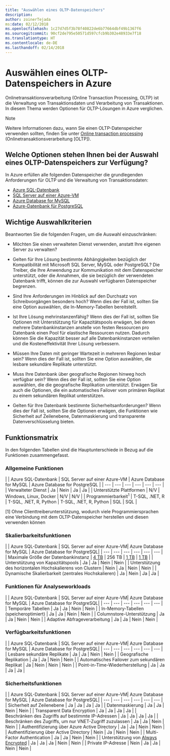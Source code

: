 ```yaml
---
title: "Auswählen eines OLTP-Datenspeichers"
description: 
author: zoinerTejada
ms:date: 02/12/2018
ms.openlocfilehash: 1c27d7d5f3b78f40822de6b77664dbf49b1367f6
ms.sourcegitcommit: 90cf2de795e50571d597cfcb9b302e48933e7f18
ms.translationtype: HT
ms.contentlocale: de-DE
ms.lasthandoff: 02/14/2018
---
```

# <a name="choosing-an-oltp-data-store-in-azure"></a>Auswählen eines OLTP-Datenspeichers in Azure

Onlinetransaktionsverarbeitung (Online Transaction Processing, OLTP) ist die Verwaltung von Transaktionsdaten und Verarbeitung von Transaktionen. In diesem Thema werden Optionen für OLTP-Lösungen in Azure verglichen.

> [!NOTE]
> Weitere Informationen dazu, wann Sie einen OLTP-Datenspeicher verwenden sollten, finden Sie unter [Online transaction processing](../scenarios/online-analytical-processing.md) (Onlinetransaktionsverarbeitung [OLTP]).

## <a name="what-are-your-options-when-choosing-an-oltp-data-store"></a>Welche Optionen stehen Ihnen bei der Auswahl eines OLTP-Datenspeichers zur Verfügung?

In Azure erfüllen alle folgenden Datenspeicher die grundlegenden Anforderungen für OLTP und die Verwaltung von Transaktionsdaten:

- [Azure SQL-Datenbank](/azure/sql-database/)
- [SQL Server auf einer Azure-VM](/azure/virtual-machines/windows/sql/virtual-machines-windows-sql-server-iaas-overview?toc=%2Fazure%2Fvirtual-machines%2Fwindows%2Ftoc.json)
- [Azure Database for MySQL](/azure/mysql/)
- [Azure-Datenbank für PostgreSQL](/azure/postgresql/)

## <a name="key-selection-criteria"></a>Wichtige Auswahlkriterien

Beantworten Sie die folgenden Fragen, um die Auswahl einzuschränken:

- Möchten Sie einen verwalteten Dienst verwenden, anstatt Ihre eigenen Server zu verwalten?

- Gelten für Ihre Lösung bestimmte Abhängigkeiten bezüglich der Kompatibilität mit Microsoft SQL Server, MySQL oder PostgreSQL? Die Treiber, die Ihre Anwendung zur Kommunikation mit dem Datenspeicher unterstützt, oder die Annahmen, die sie bezüglich der verwendeten Datenbank trifft, können die zur Auswahl verfügbaren Datenspeicher begrenzen.

- Sind Ihre Anforderungen im Hinblick auf den Durchsatz von Schreibvorgängen besonders hoch? Wenn dies der Fall ist, sollten Sie eine Option auswählen, die In-Memory-Tabellen bereitstellt. 

- Ist Ihre Lösung mehrinstanzenfähig? Wenn dies der Fall ist, sollten Sie Optionen mit Unterstützung für Kapazitätspools erwägen, bei denen mehrere Datenbankinstanzen anstelle von festen Ressourcen pro Datenbank einen Pool für elastische Ressourcen nutzen. Dadurch können Sie die Kapazität besser auf alle Datenbankinstanzen verteilen und die Kosteneffektivität Ihrer Lösung verbessern.

- Müssen Ihre Daten mit geringer Wartezeit in mehreren Regionen lesbar sein? Wenn dies der Fall ist, sollten Sie eine Option auswählen, die lesbare sekundäre Replikate unterstützt.

- Muss Ihre Datenbank über geografische Regionen hinweg hoch verfügbar sein? Wenn dies der Fall ist, sollten Sie eine Option auswählen, die die geografische Replikation unterstützt. Erwägen Sie auch die Optionen, die ein automatisches Failover vom primären Replikat zu einem sekundären Replikat unterstützen.

- Gelten für Ihre Datenbank bestimmte Sicherheitsanforderungen? Wenn dies der Fall ist, sollten Sie die Optionen erwägen, die Funktionen wie Sicherheit auf Zeilenebene, Datenmaskierung und transparente Datenverschlüsselung bieten.

## <a name="capability-matrix"></a>Funktionsmatrix

In den folgenden Tabellen sind die Hauptunterschiede in Bezug auf die Funktionen zusammengefasst.

### <a name="general-capabilities"></a>Allgemeine Funktionen 
| | Azure SQL-Datenbank | SQL Server auf einer Azure-VM | Azure Database for MySQL | Azure Database for PostgreSQL |
| --- | --- | --- | --- | --- | --- |
| Verwalteter Dienst | Ja | Nein | Ja | Ja |
| Unterstützte Plattformen | N/V | Windows, Linux, Docker | N/V | N/V |
| Programmierbarkeit<sup>1</sup> | T-SQL, .NET, R | T-SQL, .NET, R, Python | T-SQL, .NET, R, Python | SQL | SQL |

[1] Ohne Clienttreiberunterstützung, wodurch viele Programmiersprachen eine Verbindung mit dem OLTP-Datenspeicher herstellen und diesen verwenden können

### <a name="scalability-capabilities"></a>Skalierbarkeitsfunktionen
| | Azure SQL-Datenbank | SQL Server auf einer Azure-VM| Azure Database for MySQL | Azure Database for PostgreSQL|
| --- | --- | --- | --- | --- | --- |
| Maximale Größe der Datenbankinstanz | [4 TB](/azure/sql-database/sql-database-resource-limits) | 256 TB | [1 TB](/azure/mysql/concepts-limits) | [1 TB](/azure/postgresql/concepts-limits) |
| Unterstützung von Kapazitätspools  | Ja | Ja | Nein  | Nein  |
| Unterstützung des horizontalen Hochskalierens von Clustern  | Nein  | Ja | Nein  | Nein  |
| Dynamische Skalierbarkeit (zentrales Hochskalieren)  | Ja | Nein | Ja | Ja |

### <a name="analytic-workload-capabilities"></a>Funktionen für Analyseworkloads
| | Azure SQL-Datenbank | SQL Server auf einer Azure-VM| Azure Database for MySQL | Azure Database for PostgreSQL|
| --- | --- | --- | --- | --- | --- | 
| Temporäre Tabellen | Ja | Ja | Nein  | Nein  |
| In-Memory-Tabellen (speicheroptimiert) | Ja | Ja | Nein  | Nein  |
| Columnstore-Unterstützung | Ja | Ja | Nein  | Nein  |
| Adaptive Abfrageverarbeitung | Ja | Ja | Nein  | Nein  |

### <a name="availability-capabilities"></a>Verfügbarkeitsfunktionen
| | Azure SQL-Datenbank | SQL Server auf einer Azure-VM| Azure Database for MySQL | Azure Database for PostgreSQL|
| --- | --- | --- | --- | --- | --- | 
| Lesbare sekundäre Replikate | Ja | Ja | Nein  | Nein  | 
| Geografische Replikation | Ja | Ja | Nein  | Nein  | 
| Automatisches Failover zum sekundären Replikat | Ja | Nein  | Nein  | Nein |
| Point-in-Time-Wiederherstellung | Ja | Ja | Ja | Ja |

### <a name="security-capabilities"></a>Sicherheitsfunktionen
| | Azure SQL-Datenbank | SQL Server auf einer Azure-VM| Azure Database for MySQL | Azure Database for PostgreSQL|
| --- | --- | --- | --- | --- | --- | 
| Sicherheit auf Zeilenebene | Ja | Ja | Ja | Ja |
| Datenmaskierung | Ja | Ja | Nein  | Nein  |
| Transparent Data Encryption | Ja | Ja | Ja | Ja |
| Beschränken des Zugriffs auf bestimmte IP-Adressen | Ja | Ja | Ja | Ja |
| Beschränken des Zugriffs, um nur VNET-Zugriff zuzulassen | Ja | Ja | Nein  | Nein  |
| Authentifizierung über Azure Active Directory | Ja | Ja | Nein  | Nein  |
| Authentifizierung über Active Directory | Nein  | Ja | Nein  | Nein  |
| Multi-Factor Authentication | Ja | Ja | Nein  | Nein  |
| Unterstützung von [Always Encrypted](/sql/relational-databases/security/encryption/always-encrypted-database-engine) | Ja | Ja | Ja | Nein  | Nein  |
| Private IP-Adresse | Nein  | Ja | Ja | Nein  | Nein  |

